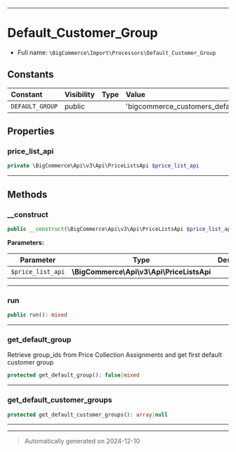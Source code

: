 ***

# Default_Customer_Group





* Full name: `\BigCommerce\Import\Processors\Default_Customer_Group`


## Constants

| Constant | Visibility | Type | Value |
|:---------|:-----------|:-----|:------|
|`DEFAULT_GROUP`|public| |&#039;bigcommerce_customers_default_group&#039;|

## Properties


### price_list_api



```php
private \BigCommerce\Api\v3\Api\PriceListsApi $price_list_api
```






***

## Methods


### __construct



```php
public __construct(\BigCommerce\Api\v3\Api\PriceListsApi $price_list_api): mixed
```








**Parameters:**

| Parameter | Type | Description |
|-----------|------|-------------|
| `$price_list_api` | **\BigCommerce\Api\v3\Api\PriceListsApi** |  |





***

### run



```php
public run(): mixed
```












***

### get_default_group

Retrieve group_ids from Price Collection Assignments and get first default customer group

```php
protected get_default_group(): false|mixed
```












***

### get_default_customer_groups



```php
protected get_default_customer_groups(): array|null
```












***


***
> Automatically generated on 2024-12-10
